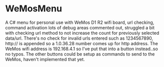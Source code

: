 # WeMosMenu
A C# menu for personal use with WeMos D1 R2 wifi board, url checking, command activation
lots of debug areas commented out, struggled a bit with checking url method to not increase the count for 
previously selected data/url. There's no check for invalid urls entered such as 1234567890, http:// is appended
so a 1.0.36.28 number comes up for http address. The WeMos wifi address is 192.168.4.1 so I've put that into a button
instead..so no typos. The other buttons could be setup as commands to send to the WeMos, haven't implemented that yet.

